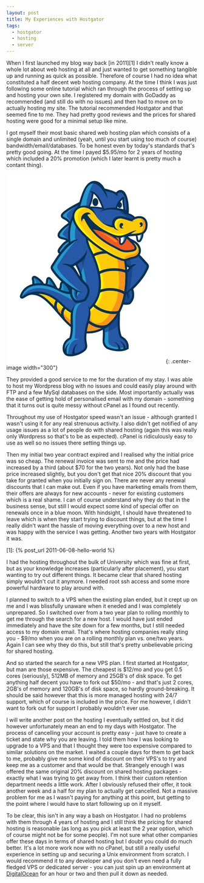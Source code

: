 ```yaml
---
layout: post
title: My Experiences with Hostgator
tags:
  - hostgator
  - hosting
  - server
---
```


When I first launched my blog way back [in 2011][1] I didn't really know a whole lot about web hosting at all and just wanted to get something tangible up and running as quick as possible. Therefore of course I had no idea what constituted a half decent web hosting company. At the time I think I was just following some online tutorial which ran through the process of setting up and hosting your own site. I registered my domain with GoDaddy as recommended (and still do with no issues) and then had to move on to actually hosting my site. The tutorial recommended Hostgator and that seemed fine to me. They had pretty good reviews and the prices for shared hosting were good for a minimal setup like mine.

I got myself their most basic shared web hosting plan which consists of a single domain and unlimited (yeah, until you start using too much of course) bandwidth/email/databases. To be honest even by today's standards that's pretty good going. At the time I payed $5.95/mo for 2 years of hosting which included a 20% promotion (which I later learnt is pretty much a contant thing).

![Hostgator Logo](/images/2015/hostgator.jpg){: .center-image width="300"}

They provided a good service to me for the duration of my stay. I was able to host my Wordpress blog with no issues and could easily play around with FTP and a few MySql databases on the side. Most importantly actually was the ease of getting hold of personalised email with my domain - something that it turns out is quite messy without cPanel as I found out recently.

Throughout my use of Hostgator speed wasn't an issue - although granted I wasn't using it for any real strenuous activity. I also didn't get notified of any usage issues as a lot of people do with shared hosting (again this was really only Wordpress so that's to be as expected). cPanel is ridiculously easy to use as well so no issues there setting things up.

Then my initial two year contract expired and I realised why the initial price was so cheap. The renewal invoice was sent to me and the price had increased by a third (about $70 for the two years). Not only had the base price increased slightly, but you don't get that nice 20% discount that you take for granted when you initially sign on. There are never any renewal discounts that I can make out. Even if you have marketing emails from them, their offers are always for new accounts - never for existing customers which is a real shame. I can of course understand why they do that in the business sense, but still I would expect some kind of special offer on renewals once in a blue moon. With hindsight, I should have threatened to leave which is when they start trying to discount things, but at the time I really didn't want the hassle of moving everything over to a new host and was happy with the service I was getting. Another two years with Hostgator it was.

[1]: {% post_url 2011-06-08-hello-world %}

<!--more-->

I had the hosting throughout the bulk of University which was fine at first, but as your knowledge increases (particularly after placement), you start wanting to try out different things. It became clear that shared hosting simply wouldn't cut it anymore. I needed root ssh access and some more powerful hardware to play around with.

I planned to switch to a VPS when the existing plan ended, but it crept up on me and I was blissfully unaware when it eneded and I was completely unprepared. So I switched over from a two year plan to rolling monthly to get me through the search for a new host. I would have just ended immediately and have the site down for a few months, but I still needed access to my domain email. That's where hosting companies really sting you - $9/mo when you are on a rolling monthly plan vs. one/two years. Again I can see why they do this, but still that's pretty unbelievable pricing for shared hosting.

And so started the search for a new VPS plan. I first started at Hostgator, but man are those expensive. The cheapest is $12/mo and you get 0.5 cores (seriously), 512MB of memory and 25GB's of disk space. To get anything half decent you have to fork out $50/mo - and that's just 2 cores, 2GB's of memory and 120GB's of disk space, so hardly ground-breaking. It should be said however that this is more managed hosting with 24/7 support, which of course is included in the price. For me however, I didn't want to fork out for support I probably wouldn't ever use.

I will write another post on the hosting I eventually settled on, but it did however unfortunately mean an end to my days with Hostgator. The process of cancelling your account is pretty easy - just have to create a ticket and state why you are leaving. I told them how I was looking to upgrade to a VPS and that I thought they were too expensive compared to similar solutions on the market. I waited a couple days for them to get back to me, probably give me some kind of discount on their VPS's to try and keep me as a customer and that would be that. Strangely enough I was offered the same original 20% discount on shared hosting packages - exactly what I was trying to get away from. I think their custom retention department needs a little work. After I obviously refused their offer, it took another week and a half for my plan to actually get cancelled. Not a massive problem for me as I wasn't paying for anything at this point, but getting to the point where I would have to start following up on it myself.

To be clear, this isn't in any way a bash on Hostgator. I had no problems with them through 4 years of hosting and I still think the pricing for shared hosting is reasonable (as long as you pick at least the 2 year option, which of course might not be for some people). I'm not sure what other companies offer these days in terms of shared hosting but I doubt you could do much better. It's a lot more work now with no cPanel, but still a really useful experience in setting up and securing a Unix environment from scratch. I would recommend it to any developer and you don't even need a fully fledged VPS or dedicated server - you can just spin up an environment at [DigitalOcean](https://www.digitalocean.com/) for an hour or two and then pull it down as needed.



